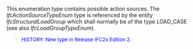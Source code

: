 This enumeration type contains possible action sources. The _IfcActionSourceTypeEnum_ type is referenced by the entity _IfcStructuralLoadGroup_ which shall normally be of the type LOAD_CASE (see also _IfcLoadGroupTypeEnum_).

> <font color="#0000FF" size="-1">HISTORY: New type in Release IFC2x
		  Edition 2. </font>
>